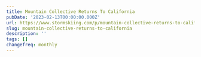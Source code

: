 ```yaml
---
title: Mountain Collective Returns To California
pubDate: '2023-02-13T00:00:00.000Z'
url: https://www.stormskiing.com/p/mountain-collective-returns-to-california
slug: mountain-collective-returns-to-california
description: ''
tags: []
changefreq: monthly
---
```


<!-- Add post content below -->
